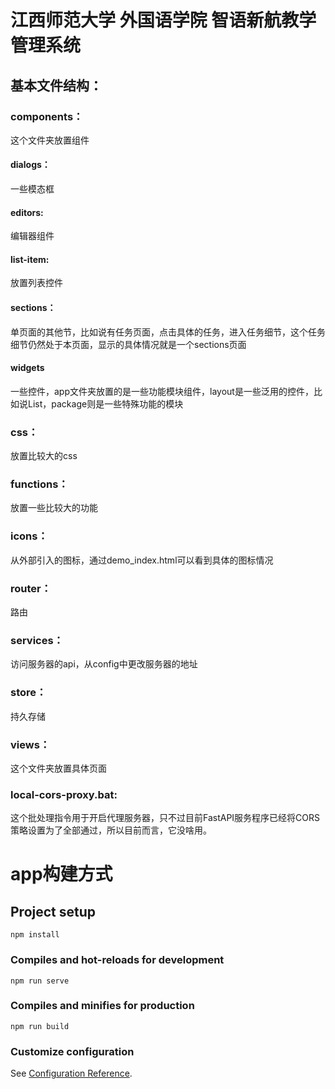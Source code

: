
# 江西师范大学 外国语学院 智语新航教学管理系统

## 基本文件结构：

### components：
这个文件夹放置组件
#### dialogs：
一些模态框
#### editors:
编辑器组件
#### list-item:
放置列表控件
#### sections：
单页面的其他节，比如说有任务页面，点击具体的任务，进入任务细节，这个任务细节仍然处于本页面，显示的具体情况就是一个sections页面
#### widgets
一些控件，app文件夹放置的是一些功能模块组件，layout是一些泛用的控件，比如说List，package则是一些特殊功能的模块
### css：
放置比较大的css
### functions：
放置一些比较大的功能
### icons：
从外部引入的图标，通过demo_index.html可以看到具体的图标情况
### router：
路由
### services：
访问服务器的api，从config中更改服务器的地址
### store：
持久存储
### views：
这个文件夹放置具体页面
### local-cors-proxy.bat:
这个批处理指令用于开启代理服务器，只不过目前FastAPI服务程序已经将CORS策略设置为了全部通过，所以目前而言，它没啥用。


# app构建方式

## Project setup
```
npm install
```

### Compiles and hot-reloads for development
```
npm run serve
```

### Compiles and minifies for production
```
npm run build
```

### Customize configuration
See [Configuration Reference](https://cli.vuejs.org/config/).
